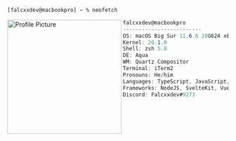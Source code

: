 ```zsh
[falcxxdev@macbookpro] ~ % neofetch
```

<a href="https://falcxxdev.ml">
    <img align="left" src="https://avatars.githubusercontent.com/u/37253794" alt="Profile Picture" width="260" height="260" id="pfp">
</a>

```csharp
falcxxdev@macbookpro
-------------------------
OS: macOS Big Sur 11.6.6 20G624 x86_64
Kernel: 20.1.0
Shell: zsh 5.8
DE: Aqua
WM: Quartz Compositor
Terminal: iTerm2
Pronouns: He/him
Languages: TypeScript, JavaScript, HTML, PHP, CSS
Frameworks: NodeJS, SvelteKit, Vuejs
Discord: Falcxxdev#9273
```
